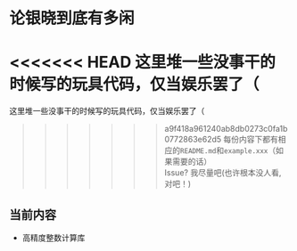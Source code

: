 # 论银晓到底有多闲
<<<<<<< HEAD
这里堆一些没事干的时候写的玩具代码，仅当**娱乐**罢了（  
=======
这里堆一些没事干的时候写的玩具代码，仅当娱乐罢了（  
>>>>>>> a9f418a961240ab8db0273c0fa1b0772863e62d5
每份内容下都有相应的`README.md`和`example.xxx`（如果需要的话）  
Issue? 我尽量吧(也许根本没人看, 对吧！)  
## 当前内容  
- 高精度整数计算库  
